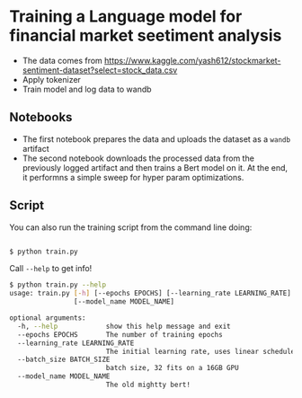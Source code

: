 # Training a Language model for financial market seetiment analysis

- The data comes from https://www.kaggle.com/yash612/stockmarket-sentiment-dataset?select=stock_data.csv
- Apply tokenizer
- Train model and log data to wandb

## Notebooks

- The first notebook prepares the data and uploads the dataset as a `wandb` artifact
- The second notebook downloads the processed data from the previously logged artifact and then trains a Bert model on it. At the end, it performns a simple sweep for hyper param optimizations.

## Script

You can also run the training script from the command line doing:

```bash

$ python train.py

```
Call `--help` to get info!
```bash
$ python train.py --help
usage: train.py [-h] [--epochs EPOCHS] [--learning_rate LEARNING_RATE] [--batch_size BATCH_SIZE]
                [--model_name MODEL_NAME]

optional arguments:
  -h, --help            show this help message and exit
  --epochs EPOCHS       The number of training epochs
  --learning_rate LEARNING_RATE
                        The initial learning rate, uses linear scheduler
  --batch_size BATCH_SIZE
                        batch size, 32 fits on a 16GB GPU
  --model_name MODEL_NAME
                        The old mightty bert!
```
